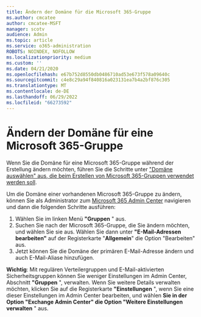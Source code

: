 ```yaml
---
title: Ändern der Domäne für die Microsoft 365-Gruppe
ms.author: cmcatee
author: cmcatee-MSFT
manager: scotv
audience: Admin
ms.topic: article
ms.service: o365-administration
ROBOTS: NOINDEX, NOFOLLOW
ms.localizationpriority: medium
ms.custom: ''
ms.date: 04/21/2020
ms.openlocfilehash: e67b752d8550db0486710ad53e673f578a09640c
ms.sourcegitcommit: c4e8c29a94f840816a023131ea7b4a2bf876c305
ms.translationtype: MT
ms.contentlocale: de-DE
ms.lasthandoff: 06/29/2022
ms.locfileid: "66273592"
---
```

# <a name="change-the-domain-for-a-microsoft-365-group"></a>Ändern der Domäne für eine Microsoft 365-Gruppe

Wenn Sie die Domäne für eine Microsoft 365-Gruppe während der Erstellung ändern möchten, führen Sie die Schritte unter ["Domäne auswählen" aus, die beim Erstellen von Microsoft 365-Gruppen verwendet werden soll](https://docs.microsoft.com/microsoft-365/admin/create-groups/choose-domain-to-create-groups).

Um die Domäne einer vorhandenen Microsoft 365-Gruppe zu ändern, können Sie als Administrator zum [Microsoft 365 Admin Center](https://admin.microsoft.com/adminportal/home?ref=homepage) navigieren und dann die folgenden Schritte ausführen:

1. Wählen Sie im linken Menü **"Gruppen** " aus.
1. Suchen Sie nach der Microsoft 365-Gruppe, die Sie ändern möchten, und wählen Sie sie aus. Wählen Sie dann unter **"E-Mail-Adressen** **bearbeiten"** auf der Registerkarte "**Allgemein**" die Option "Bearbeiten" aus.
1. Jetzt können Sie die Domäne der primären E-Mail-Adresse ändern und auch E-Mail-Aliase hinzufügen.

**Wichtig**: Mit regulären Verteilergruppen und E-Mail-aktivierten Sicherheitsgruppen können Sie weniger Einstellungen im Admin Center, Abschnitt **"Gruppen** ", verwalten. Wenn Sie weitere Details verwalten möchten, klicken Sie auf die Registerkarte **"Einstellungen** ", wenn Sie eine dieser Einstellungen im Admin Center bearbeiten, und wählen **Sie in der Option "Exchange Admin Center" die Option "Weitere Einstellungen verwalten** " aus.